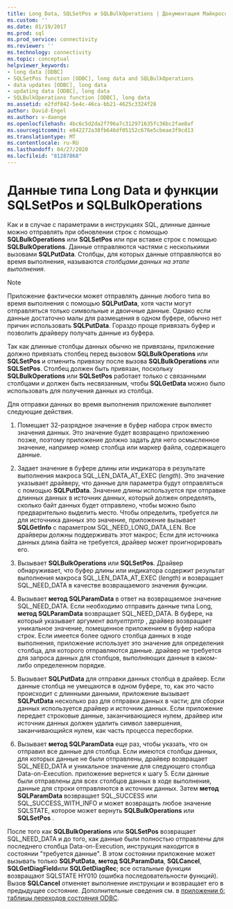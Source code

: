 ```yaml
---
title: Long Data, SQLSetPos и SQLBulkOperations | Документация Майкрософт
ms.custom: ''
ms.date: 01/19/2017
ms.prod: sql
ms.prod_service: connectivity
ms.reviewer: ''
ms.technology: connectivity
ms.topic: conceptual
helpviewer_keywords:
- long data [ODBC]
- SQLSetPos function [ODBC], long data and SQLBulkOperations
- data updates [ODBC], long data
- updating data [ODBC], long data
- SQLBulkOperations function [ODBC], long data
ms.assetid: e2fdf842-5e4c-46ca-bb21-4625c3324f28
author: David-Engel
ms.author: v-daenge
ms.openlocfilehash: 4bc6c5d2da2f796a7c312971635fc36bc2fae8af
ms.sourcegitcommit: e042272a38fb646df05152c676e5cbeae3f9cd13
ms.translationtype: MT
ms.contentlocale: ru-RU
ms.lasthandoff: 04/27/2020
ms.locfileid: "81287868"
---
```

# <a name="long-data-and-sqlsetpos-and-sqlbulkoperations"></a>Данные типа Long Data и функции SQLSetPos и SQLBulkOperations
Как и в случае с параметрами в инструкциях SQL, длинные данные можно отправлять при обновлении строк с помощью **SQLBulkOperations** или **SQLSetPos** или при вставке строк с помощью **SQLBulkOperations**. Данные отправляются частями с несколькими вызовами **SQLPutData**. Столбцы, для которых данные отправляются во время выполнения, называются *столбцами данных на этапе выполнения*.  
  
> [!NOTE]  
>  Приложение фактически может отправлять данные любого типа во время выполнения с помощью **SQLPutData**, хотя части могут отправляться только символьные и двоичные данные. Однако если данные достаточно малы для размещения в одном буфере, обычно нет причин использовать **SQLPutData**. Гораздо проще привязать буфер и позволить драйверу получать данные из буфера.  
  
 Так как длинные столбцы данных обычно не привязаны, приложение должно привязать столбец перед вызовом **SQLBulkOperations** или **SQLSetPos** и отменить привязку после вызова **SQLBulkOperations** или **SQLSetPos**. Столбец должен быть привязан, поскольку **SQLBulkOperations** или **SQLSetPos** работает только с связанными столбцами и должен быть несвязанным, чтобы **SQLGetData** можно было использовать для получения данных из столбца.  
  
 Для отправки данных во время выполнения приложение выполняет следующие действия.  
  
1.  Помещает 32-разрядное значение в буфер набора строк вместо значения данных. Это значение будет возвращено приложению позже, поэтому приложение должно задать для него осмысленное значение, например номер столбца или маркер файла, содержащего данные.  
  
2.  Задает значение в буфере длины или индикатора в результате выполнения макроса SQL_LEN_DATA_AT_EXEC (*length*). Это значение указывает драйверу, что данные для параметра будут отправляться с помощью **SQLPutData**. Значение *длины* используется при отправке длинных данных в источник данных, который должен определять, сколько байт данных будет отправлено, чтобы можно было предварительно выделить место. Чтобы определить, требуется ли для источника данных это значение, приложение вызывает **SQLGetInfo** с параметром SQL_NEED_LONG_DATA_LEN. Все драйверы должны поддерживать этот макрос; Если для источника данных длина байта не требуется, драйвер может проигнорировать его.  
  
3.  Вызывает **SQLBulkOperations** или **SQLSetPos**. Драйвер обнаруживает, что буфер длины или индикатора содержит результат выполнения макроса SQL_LEN_DATA_AT_EXEC (*length*) и возвращает SQL_NEED_DATA в качестве возвращаемого значения функции.  
  
4.  Вызывает **метод SQLParamData** в ответ на возвращаемое значение SQL_NEED_DATA. Если необходимо отправить данные типа Long, **метод SQLParamData** возвращает SQL_NEED_DATA. В буфере, на который указывает аргумент *валуептрптр* , драйвер возвращает уникальное значение, помещенное приложением в буфер набора строк. Если имеется более одного столбца данных в ходе выполнения, приложение использует это значение для определения столбца, для которого отправляются данные. драйвер не требуется для запроса данных для столбцов, выполняющих данные в каком-либо определенном порядке.  
  
5.  Вызывает **SQLPutData** для отправки данных столбца в драйвер. Если данные столбца не умещаются в одном буфере, то, как это часто происходит с длинными данными, приложение вызывает **SQLPutData** несколько раз для отправки данных в части; для сборки данных используется драйвер и источник данных. Если приложение передает строковые данные, заканчивающиеся нулем, драйвер или источник данных должен удалить символ завершения, заканчивающийся нулем, как часть процесса пересборки.  
  
6.  Вызывает **метод SQLParamData** еще раз, чтобы указать, что он отправил все данные для столбца. Если имеются столбцы данных, для которых данные не были отправлены, драйвер возвращает SQL_NEED_DATA и уникальное значение для следующего столбца Data-on-Execution. приложение вернется к шагу 5. Если данные были отправлены для всех столбцов данных в ходе выполнения, данные для строки отправляются в источник данных. Затем **метод SQLParamData** возвращает SQL_SUCCESS или SQL_SUCCESS_WITH_INFO и может возвращать любое значение SQLSTATE, которое может вернуть **SQLBulkOperations** или **SQLSetPos** .  
  
 После того как **SQLBulkOperations** или **SQLSetPos** возвращает SQL_NEED_DATA и до того, как данные были полностью отправлены для последнего столбца Data-on-Execution, инструкция находится в состоянии "требуется данные". В этом состоянии приложение может вызывать только **SQLPutData**, **метод SQLParamData**, **SQLCancel**, **SQLGetDiagField**или **SQLGetDiagRec**; все остальные функции возвращают SQLSTATE HY010 (ошибка последовательности функций). Вызов **SQLCancel** отменяет выполнение инструкции и возвращает его в предыдущее состояние. Дополнительные сведения см. в [приложении б: таблицы переходов состояния ODBC](../../../odbc/reference/appendixes/appendix-b-odbc-state-transition-tables.md).
